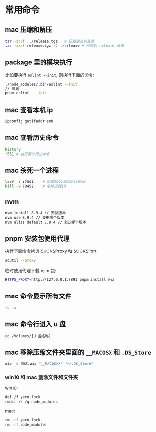 # 常用命令

## mac 压缩和解压

```bash
tar -zcvf ../release.tgz . # 压缩到当前目录
tar -zxvf release.tgz -C ./release # 解压到 release 目录
```

## package 里的模块执行

比如要执行 `eslint --init`, 则执行下面的命令:

```bash
./node_modules/.bin/eslint --init
// 或者
pnpm eslint  --init
```

## mac 查看本机 ip

```bash
ipconfig getifaddr en0
```

## mac 查看历史命令

```bash
history
!551 # 执行某个历史命令
```

## mac 杀死一个进程

```bash
lsof -i :7001    # 查看7001端口的进程id
kill -9 78452    # 杀掉进程id
```

## nvm

```bash
nvm install 8.9.4 // 安装版本
nvm use 8.9.4 // 使用哪个版本
nvm alias default 8.9.4 // 默认哪个版本
```

## pnpm 安装包使用代理

执行下面命令拷贝 SOCKSProxy 和 SOCKSPort

```bash
scutil --proxy
```

临时使用代理下载 npm 包:

```bash
HTTPS_PROXY=http://127.0.0.1:7891 pnpm install koa
```

## mac 命令显示所有文件

```bash
ls -a
```

## mac 命令行进入 u 盘

```bash
cd /Volumes/[U 盘名称]
```

## mac 移除压缩文件夹里面的 `__MACOSX` 和 `.DS_Store`

```bash
zip -d 测试.zip "__MACOSX*" "*/.DS_Store"
```

### win10 和 mac 删除文件和文件夹

win10:

```bash
del /f yarn.lock
rmdir /s /q node_modules
```

mac:

```bash
rm -rf yarn.lock
rm -rf node_modules
```

